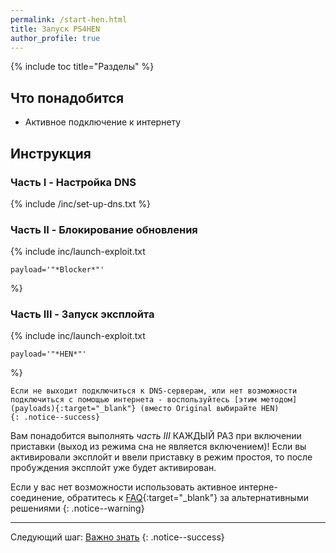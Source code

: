 ```yaml
---
permalink: /start-hen.html
title: Запуск PS4HEN
author_profile: true
---
```

{% include toc title="Разделы" %}

## Что понадобится

* Активное подключение к интернету

## Инструкция
		
### Часть I - Настройка DNS
		
{% include /inc/set-up-dns.txt %}

### Часть II - Блокирование обновления

{% include inc/launch-exploit.txt 

	payload='"*Blocker*"'

%}

### Часть III - Запуск эксплойта

{% include inc/launch-exploit.txt 

	payload='"*HEN*"'

%}

	Если не выходит подключиться к DNS-серверам, или нет возможности подключиться с помощью интернета - воспользуйтесь [этим методом](payloads){:target="_blank"} (вместо Original выбирайте HEN)
	{: .notice--success}

Вам понадобится выполнять *часть III* КАЖДЫЙ РАЗ при включении приставки (выход из режима сна не является включением)! Если вы активировали эксплойт и ввели приставку в режим простоя, то после пробуждения эксплойт уже будет активирован. 

Если у вас нет возможности использовать активное интерне-соединение, обратитесь к [FAQ](faq){:target="_blank"} за альтернативными решениями
{: .notice--warning}

___

Следующий шаг: [Важно знать](info) 
{: .notice--success}